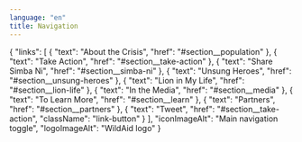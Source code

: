 ```yaml
---
language: "en"
title: Navigation
---
```


{
    "links": [
        {
            "text": "About the Crisis",
            "href": "#section__population"
        },
        {
            "text": "Take Action",
            "href": "#section__take-action"
        },
        {
            "text": "Share Simba Ni",
            "href": "#section__simba-ni"
        },
        {
            "text": "Unsung Heroes",
            "href": "#section__unsung-heroes"
        },
        {
            "text": "Lion in My Life",
            "href": "#section__lion-life"
        },
        {
            "text": "In the Media",
            "href": "#section__media"
        },
        {
            "text": "To Learn More",
            "href": "#section__learn"
        },
        {
            "text": "Partners",
            "href": "#section__partners"
        },
        {
            "text": "Tweet",
            "href": "#section__take-action",
            "className": "link-button"
        }
    ],
    "iconImageAlt": "Main navigation toggle",
    "logoImageAlt": "WildAid logo"
}
